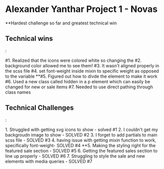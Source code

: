 <h1>Alexander Yanthar Project 1 - Novas</h1>

**Hardest challenge so far and greatest technical win

<h2>Technical wins</h2>:
<p>
#1. Realized that the icons were colored white so changing the 
#2. background color allowed me to see them!
#3. It wasn't aligned properly in the scss file
#4. set font-weight inside mixin to specific weight as opposed to the variable
**#5. Figured out how to divde the element to make it work
#6. Used a new class called hidden in a p element which can easily be changed for new or sale items
#7. Needed to use direct pathing through class names
</p>


<h2>Technical Challenges</h2>:
<p>
1. Struggled with getting svg icons to show - solved #1
2. I couldn't get my backgroudn image to show - SOLVED #2
3. I forget to add partials to main scss file - SOLVED #3
4. having issue with getting mixin function to work, specifically font-weight- SOLVED #4
**5. Making the styling right for the featured sale section - SOLVED #5
6. Getting the featured sales section to line up properly - SOLVED #6
7. Struggling to style the sale and new elements with media queries - SOLVED #7
</p>
